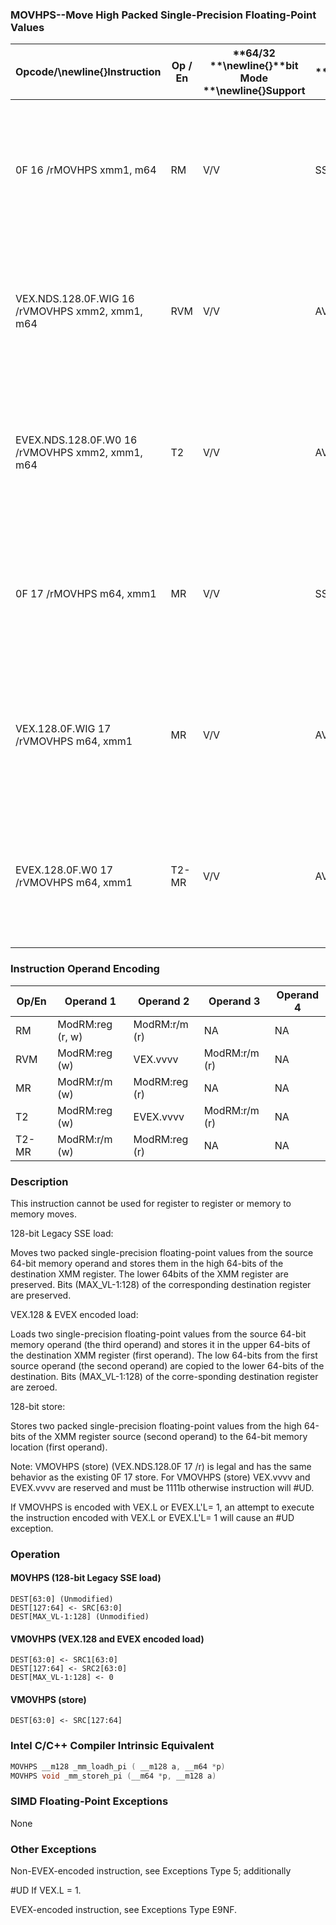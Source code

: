 ### MOVHPS--Move High Packed Single-Precision Floating-Point Values


|**Opcode/**\newline{}**Instruction**|**Op / En**|**64/32 **\newline{}**bit Mode **\newline{}**Support**|**CPUID **\newline{}**Feature **\newline{}**Flag**|**Description**|
|------------------------------------|-----------|------------------------------------------------------|--------------------------------------------------|---------------|
|0F 16 /rMOVHPS xmm1, m64|RM|V/V|SSE|Move two packed single-precision floating-point values from m64 to high quadword of xmm1.|
|VEX.NDS.128.0F.WIG 16 /rVMOVHPS xmm2, xmm1, m64|RVM|V/V|AVX|Merge two packed single-precision floating-point values from m64 and the low quadword of xmm1.|
|EVEX.NDS.128.0F.W0 16 /rVMOVHPS xmm2, xmm1, m64|T2|V/V|AVX512F|Merge two packed single-precision floating-point values from m64 and the low quadword of xmm1.|
|0F 17 /rMOVHPS m64, xmm1|MR|V/V|SSE|Move two packed single-precision floating-point values from high quadword of xmm1 to m64.|
|VEX.128.0F.WIG 17 /rVMOVHPS m64, xmm1|MR|V/V|AVX|Move two packed single-precision floating-point values from high quadword of xmm1 to m64.|
|EVEX.128.0F.W0 17 /rVMOVHPS m64, xmm1|T2-MR|V/V|AVX512F|Move two packed single-precision floating-point values from high quadword of xmm1 to m64.|
### Instruction Operand Encoding


|Op/En|Operand 1|Operand 2|Operand 3|Operand 4|
|-----|---------|---------|---------|---------|
|RM|ModRM:reg (r, w)|ModRM:r/m (r)|NA|NA|
|RVM|ModRM:reg (w)|VEX.vvvv|ModRM:r/m (r)|NA|
|MR|ModRM:r/m (w)|ModRM:reg (r)|NA|NA|
|T2|ModRM:reg (w)|EVEX.vvvv|ModRM:r/m (r)|NA|
|T2-MR|ModRM:r/m (w)|ModRM:reg (r)|NA|NA|
### Description


This instruction cannot be used for register to register or memory to memory moves.

128-bit Legacy SSE load:

Moves two packed single-precision floating-point values from the source 64-bit memory operand and stores them in the high 64-bits of the destination XMM register. The lower 64bits of the XMM register are preserved. Bits (MAX_VL-1:128) of the corresponding destination register are preserved.

VEX.128 & EVEX encoded load:

Loads two single-precision floating-point values from the source 64-bit memory operand (the third operand) and stores it in the upper 64-bits of the destination XMM register (first operand). The low 64-bits from the first source operand (the second operand) are copied to the lower 64-bits of the destination. Bits (MAX_VL-1:128) of the corre-sponding destination register are zeroed.

128-bit store:

Stores two packed single-precision floating-point values from the high 64-bits of the XMM register source (second operand) to the 64-bit memory location (first operand).

Note: VMOVHPS (store) (VEX.NDS.128.0F 17 /r) is legal and has the same behavior as the existing 0F 17 store. For VMOVHPS (store) VEX.vvvv and EVEX.vvvv are reserved and must be 1111b otherwise instruction will #UD.

If VMOVHPS is encoded with VEX.L or EVEX.L'L= 1, an attempt to execute the instruction encoded with VEX.L or EVEX.L'L= 1 will cause an #UD exception.


### Operation
#### MOVHPS (128-bit Legacy SSE load)
```info-verb
DEST[63:0] (Unmodified)
DEST[127:64] <-  SRC[63:0]
DEST[MAX_VL-1:128] (Unmodified)
```
#### VMOVHPS (VEX.128 and EVEX encoded load)
```info-verb
DEST[63:0]  <- SRC1[63:0]
DEST[127:64]  <- SRC2[63:0]
DEST[MAX_VL-1:128]  <- 0
```
#### VMOVHPS (store)
```info-verb
DEST[63:0]  <- SRC[127:64]
```

### Intel C/C++ Compiler Intrinsic Equivalent

```cpp
MOVHPS __m128 _mm_loadh_pi ( __m128 a, __m64 *p)
MOVHPS void _mm_storeh_pi (__m64 *p, __m128 a)
```
### SIMD Floating-Point Exceptions


None

### Other Exceptions


Non-EVEX-encoded instruction, see Exceptions Type 5; additionally

#UD If VEX.L = 1.

EVEX-encoded instruction, see Exceptions Type E9NF.

